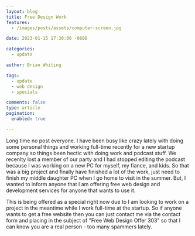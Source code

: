 ```yaml
---
layout: blog
title: Free Design Work
features:
  - /images/posts/assets/computer-screen.jpg

date: 2023-01-15 17:30:00 -0600

categories:
  - update

author: Brian Whiting

tags:
  - update
  - web design
  - specials

comments: false
type: article
pagination:
  enabled: true

---
```


Long time no post everyone. I have been busy like crazy lately with doing some personal things and working full-time recently for a new startup company so things been hectic with doing work and podcast stuff. We recenlty lost a member of our party and I had stopped editing the podcast because I was working on a new PC for myself, my fiance, and kids. So that was a big project and finally have finished a lot of the work, just need to finish my middle daughter PC when I go home to visit in the summer. But, I wanted to inform anyone that I am offering free web design and development services for anyone that wants to use it.

This is being offered as a special right now due to I am looking to work on a project in the meantime while I work full-time at the startup. So if anyone wants to get a free website then you can just contact me via the contact form and placing in the subject of "Free Web Design Offer 303" so that I can know you are a real person - too many spammers lately.